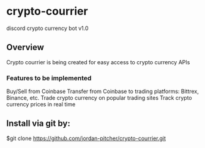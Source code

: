 # crypto-courrier
discord crypto currency bot v1.0

## Overview
Crypto courrier is being created for easy access to crypto currency APIs

### Features to be implemented
Buy/Sell from Coinbase
Transfer from Coinbase to trading platforms: Bittrex, Binance, etc.
Trade crypto currency on popular trading sites
Track crypto currency prices in real time


## Install via git by:
$git clone https://github.com/jordan-pitcher/crypto-courrier.git
